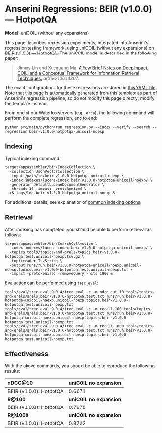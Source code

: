# Anserini Regressions: BEIR (v1.0.0) &mdash; HotpotQA

**Model**: uniCOIL (without any expansions)

This page describes regression experiments, integrated into Anserini's regression testing framework, using uniCOIL (without any expansions) on [BEIR (v1.0.0) &mdash; HotpotQA](http://beir.ai/).
The uniCOIL model is described in the following paper:

> Jimmy Lin and Xueguang Ma. [A Few Brief Notes on DeepImpact, COIL, and a Conceptual Framework for Information Retrieval Techniques.](https://arxiv.org/abs/2106.14807) _arXiv:2106.14807_.

The exact configurations for these regressions are stored in [this YAML file](../src/main/resources/regression/beir-v1.0.0-hotpotqa-unicoil-noexp.yaml).
Note that this page is automatically generated from [this template](../src/main/resources/docgen/templates/beir-v1.0.0-hotpotqa-unicoil-noexp.template) as part of Anserini's regression pipeline, so do not modify this page directly; modify the template instead.

From one of our Waterloo servers (e.g., `orca`), the following command will perform the complete regression, end to end:

```
python src/main/python/run_regression.py --index --verify --search --regression beir-v1.0.0-hotpotqa-unicoil-noexp
```

## Indexing

Typical indexing command:

```
target/appassembler/bin/IndexCollection \
  -collection JsonVectorCollection \
  -input /path/to/beir-v1.0.0-hotpotqa-unicoil-noexp \
  -index indexes/lucene-index.beir-v1.0.0-hotpotqa-unicoil-noexp/ \
  -generator DefaultLuceneDocumentGenerator \
  -threads 16 -impact -pretokenized \
  >& logs/log.beir-v1.0.0-hotpotqa-unicoil-noexp &
```

For additional details, see explanation of [common indexing options](common-indexing-options.md).

## Retrieval

After indexing has completed, you should be able to perform retrieval as follows:

```
target/appassembler/bin/SearchCollection \
  -index indexes/lucene-index.beir-v1.0.0-hotpotqa-unicoil-noexp/ \
  -topics tools/topics-and-qrels/topics.beir-v1.0.0-hotpotqa.test.unicoil-noexp.tsv.gz \
  -topicreader TsvString \
  -output runs/run.beir-v1.0.0-hotpotqa-unicoil-noexp.unicoil-noexp.topics.beir-v1.0.0-hotpotqa.test.unicoil-noexp.txt \
  -impact -pretokenized -removeQuery -hits 1000 &
```

Evaluation can be performed using `trec_eval`:

```
tools/eval/trec_eval.9.0.4/trec_eval -c -m ndcg_cut.10 tools/topics-and-qrels/qrels.beir-v1.0.0-hotpotqa.test.txt runs/run.beir-v1.0.0-hotpotqa-unicoil-noexp.unicoil-noexp.topics.beir-v1.0.0-hotpotqa.test.unicoil-noexp.txt
tools/eval/trec_eval.9.0.4/trec_eval -c -m recall.100 tools/topics-and-qrels/qrels.beir-v1.0.0-hotpotqa.test.txt runs/run.beir-v1.0.0-hotpotqa-unicoil-noexp.unicoil-noexp.topics.beir-v1.0.0-hotpotqa.test.unicoil-noexp.txt
tools/eval/trec_eval.9.0.4/trec_eval -c -m recall.1000 tools/topics-and-qrels/qrels.beir-v1.0.0-hotpotqa.test.txt runs/run.beir-v1.0.0-hotpotqa-unicoil-noexp.unicoil-noexp.topics.beir-v1.0.0-hotpotqa.test.unicoil-noexp.txt
```

## Effectiveness

With the above commands, you should be able to reproduce the following results:

| **nDCG@10**                                                                                                  | **uniCOIL no expansion**|
|:-------------------------------------------------------------------------------------------------------------|-----------|
| BEIR (v1.0.0): HotpotQA                                                                                      | 0.6671    |
| **R@100**                                                                                                    | **uniCOIL no expansion**|
| BEIR (v1.0.0): HotpotQA                                                                                      | 0.7978    |
| **R@1000**                                                                                                   | **uniCOIL no expansion**|
| BEIR (v1.0.0): HotpotQA                                                                                      | 0.8722    |
